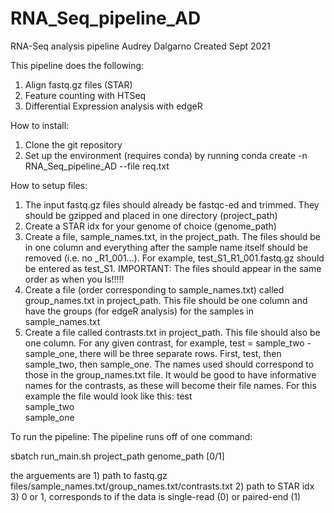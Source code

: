 # RNA_Seq_pipeline_AD

RNA-Seq analysis pipeline
Audrey Dalgarno
Created Sept 2021

This pipeline does the following:
1. Align fastq.gz files (STAR)
2. Feature counting with HTSeq
3. Differential Expression analysis with edgeR

How to install:
1. Clone the git repository
2. Set up the environment (requires conda) by running conda create -n RNA_Seq_pipeline_AD --file req.txt

How to setup files:
1. The input fastq.gz files should already be fastqc-ed and trimmed. They should be gzipped and placed in one directory (project_path)
2. Create a STAR idx for your genome of choice (genome_path)
3. Create a file, sample_names.txt, in the project_path. The files should be in one column and everything after the sample name itself should
be removed (i.e. no _R1_001...). For example, test_S1_R1_001.fastq.gz should be entered as test_S1. IMPORTANT: The files should appear in the same order as
when you ls!!!!!
4. Create a file (order corresponding to sample_names.txt) called group_names.txt in project_path. This file should be one column and have the groups (for edgeR
analysis) for the samples in sample_names.txt
5. Create a file called contrasts.txt in project_path. This file should also be one column. For any given contrast, for example, test = sample_two - sample_one,
there will be three separate rows. First, test, then sample_two, then sample_one. The names used should correspond to those in the group_names.txt file.
It would be good to have informative names for the contrasts, as these will become their file names.
For this example the file would look like this:
test  
sample_two  
sample_one  

To run the pipeline:
The pipeline runs off of one command:

sbatch run_main.sh project_path genome_path [0/1]

the arguements are 1) path to fastq.gz files/sample_names.txt/group_names.txt/contrasts.txt 2) path to STAR idx 3) 0 or 1, corresponds to if the data is
single-read (0) or paired-end (1)

